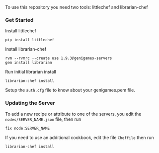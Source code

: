To use this repository you need two tools: littlechef and librarian-chef

### Get Started

Install littlechef

    pip install littlechef
    
Install librarian-chef

    rvm --rvmrc --create use 1.9.3@genigames-servers
    gem install librarian
    
Run initial librarian install

    librarian-chef install

Setup the `auth.cfg` file to know about your genigames.pem file.

### Updating the Server

To add a new recipe or attribute to one of the servers, you edit the `nodes/SERVER_NAME.json` file, then run

    fix node:SERVER_NAME

If you need to use an additional cookbook, edit the file `Cheffile` then run

    librarian-chef install
